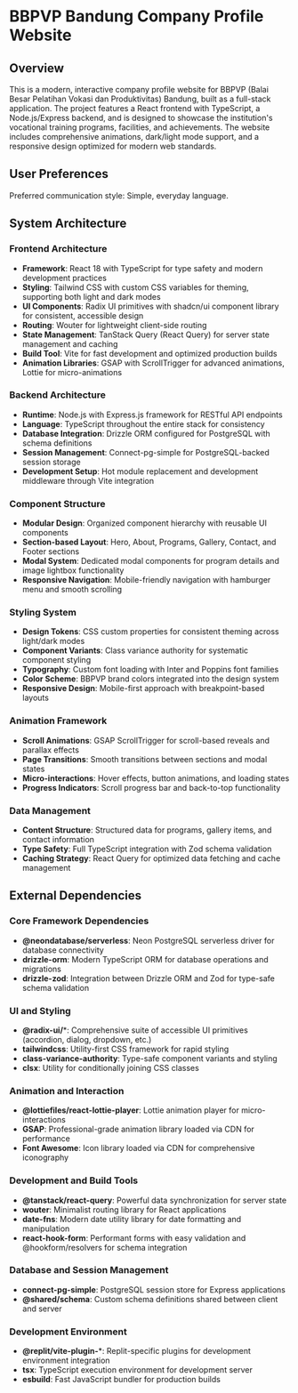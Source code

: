 # BBPVP Bandung Company Profile Website

## Overview

This is a modern, interactive company profile website for BBPVP (Balai Besar Pelatihan Vokasi dan Produktivitas) Bandung, built as a full-stack application. The project features a React frontend with TypeScript, a Node.js/Express backend, and is designed to showcase the institution's vocational training programs, facilities, and achievements. The website includes comprehensive animations, dark/light mode support, and a responsive design optimized for modern web standards.

## User Preferences

Preferred communication style: Simple, everyday language.

## System Architecture

### Frontend Architecture
- **Framework**: React 18 with TypeScript for type safety and modern development practices
- **Styling**: Tailwind CSS with custom CSS variables for theming, supporting both light and dark modes
- **UI Components**: Radix UI primitives with shadcn/ui component library for consistent, accessible design
- **Routing**: Wouter for lightweight client-side routing
- **State Management**: TanStack Query (React Query) for server state management and caching
- **Build Tool**: Vite for fast development and optimized production builds
- **Animation Libraries**: GSAP with ScrollTrigger for advanced animations, Lottie for micro-animations

### Backend Architecture
- **Runtime**: Node.js with Express.js framework for RESTful API endpoints
- **Language**: TypeScript throughout the entire stack for consistency
- **Database Integration**: Drizzle ORM configured for PostgreSQL with schema definitions
- **Session Management**: Connect-pg-simple for PostgreSQL-backed session storage
- **Development Setup**: Hot module replacement and development middleware through Vite integration

### Component Structure
- **Modular Design**: Organized component hierarchy with reusable UI components
- **Section-based Layout**: Hero, About, Programs, Gallery, Contact, and Footer sections
- **Modal System**: Dedicated modal components for program details and image lightbox functionality
- **Responsive Navigation**: Mobile-friendly navigation with hamburger menu and smooth scrolling

### Styling System
- **Design Tokens**: CSS custom properties for consistent theming across light/dark modes
- **Component Variants**: Class variance authority for systematic component styling
- **Typography**: Custom font loading with Inter and Poppins font families
- **Color Scheme**: BBPVP brand colors integrated into the design system
- **Responsive Design**: Mobile-first approach with breakpoint-based layouts

### Animation Framework
- **Scroll Animations**: GSAP ScrollTrigger for scroll-based reveals and parallax effects
- **Page Transitions**: Smooth transitions between sections and modal states
- **Micro-interactions**: Hover effects, button animations, and loading states
- **Progress Indicators**: Scroll progress bar and back-to-top functionality

### Data Management
- **Content Structure**: Structured data for programs, gallery items, and contact information
- **Type Safety**: Full TypeScript integration with Zod schema validation
- **Caching Strategy**: React Query for optimized data fetching and cache management

## External Dependencies

### Core Framework Dependencies
- **@neondatabase/serverless**: Neon PostgreSQL serverless driver for database connectivity
- **drizzle-orm**: Modern TypeScript ORM for database operations and migrations
- **drizzle-zod**: Integration between Drizzle ORM and Zod for type-safe schema validation

### UI and Styling
- **@radix-ui/***: Comprehensive suite of accessible UI primitives (accordion, dialog, dropdown, etc.)
- **tailwindcss**: Utility-first CSS framework for rapid styling
- **class-variance-authority**: Type-safe component variants and styling
- **clsx**: Utility for conditionally joining CSS classes

### Animation and Interaction
- **@lottiefiles/react-lottie-player**: Lottie animation player for micro-interactions
- **GSAP**: Professional-grade animation library loaded via CDN for performance
- **Font Awesome**: Icon library loaded via CDN for comprehensive iconography

### Development and Build Tools
- **@tanstack/react-query**: Powerful data synchronization for server state
- **wouter**: Minimalist routing library for React applications
- **date-fns**: Modern date utility library for date formatting and manipulation
- **react-hook-form**: Performant forms with easy validation and @hookform/resolvers for schema integration

### Database and Session Management
- **connect-pg-simple**: PostgreSQL session store for Express applications
- **@shared/schema**: Custom schema definitions shared between client and server

### Development Environment
- **@replit/vite-plugin-***: Replit-specific plugins for development environment integration
- **tsx**: TypeScript execution environment for development server
- **esbuild**: Fast JavaScript bundler for production builds
